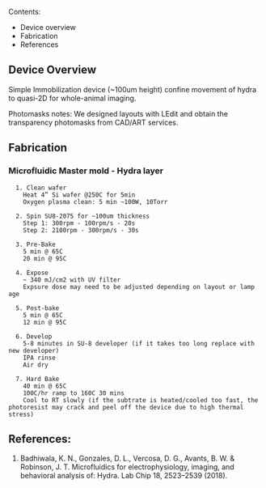 
Contents:
- Device overview
- Fabrication
- References


## Device Overview
Simple Immobilization device (~100um height) confine movement of hydra to quasi-2D for whole-animal imaging.

Photomasks notes:
We designed layouts with LEdit and obtain the transparency photomasks from CAD/ART services.

## Fabrication
### Microfluidic Master mold - Hydra layer

      1. Clean wafer
        Heat 4” Si wafer @250C for 5min
        Oxygen plasma clean: 5 min ~100W, 10Torr

      2. Spin SU8-2075 for ~100um thickness
        Step 1: 300rpm - 100rpm/s - 20s
        Step 2: 2100rpm - 300rpm/s - 30s
        
      3. Pre-Bake
        5 min @ 65C
        20 min @ 95C 
        
      4. Expose
        ~ 340 mJ/cm2 with UV filter
        Expsure dose may need to be adjusted depending on layout or lamp age
        
      5. Post-bake
        5 min @ 65C 
        12 min @ 95C
        
      6. Develop 
        5-8 minutes in SU-8 developer (if it takes too long replace with new developer)
        IPA rinse
        Air dry
        
      7. Hard Bake
        40 min @ 65C
        100C/hr ramp to 160C 30 mins
        Cool to RT slowly (if the subtrate is heated/cooled too fast, the photoresist may crack and peel off the device due to high thermal stress)



## References:
1. Badhiwala, K. N., Gonzales, D. L., Vercosa, D. G., Avants, B. W. & Robinson, J. T. Microfluidics for electrophysiology, imaging, and behavioral analysis of: Hydra. Lab Chip 18, 2523–2539 (2018).
